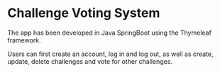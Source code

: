 # Challenge Voting System

The app has been developed in Java SpringBoot using the Thymeleaf framework.

Users can first create an account, log in and log out, as well as create, update, delete challenges and vote for other challenges.
